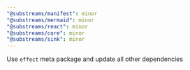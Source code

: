 ```yaml
---
"@substreams/manifest": minor
"@substreams/mermaid": minor
"@substreams/react": minor
"@substreams/core": minor
"@substreams/sink": minor
---
```


Use `effect` meta package and update all other dependencies
